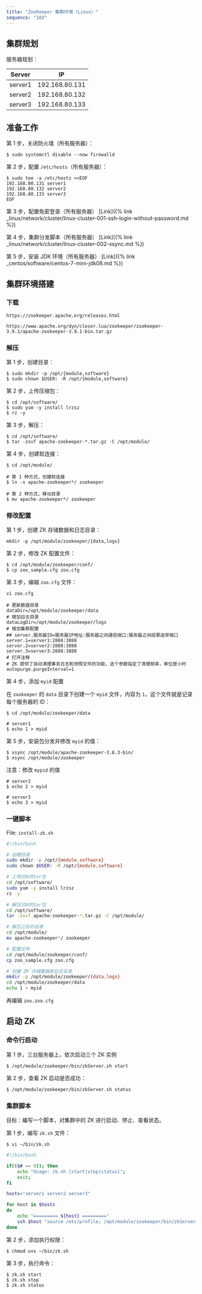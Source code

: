 ```yaml
---
title: "ZooKeeper 集群环境（Linux）"
sequence: "103"
---
```


## 集群规划

服务器规划：

| Server  | IP             |
|---------|----------------|
| server1 | 192.168.80.131 |
| server2 | 192.168.80.132 |
| server3 | 192.168.80.133 |

## 准备工作

第 1 步，关闭防火墙（所有服务器）：

```text
$ sudo systemctl disable --now firewalld
```

第 2 步，配置 `/etc/hosts`（所有服务器）：

```text
$ sudo tee -a /etc/hosts <<EOF
192.168.80.131 server1
192.168.80.132 server2
192.168.80.133 server3
EOF
```

第 3 步，配置免密登录（所有服务器） [Link]({% link _linux/network/cluster/linux-cluster-001-ssh-login-without-password.md %})

第 4 步，集群分发脚本（所有服务器） [Link]({% link _linux/network/cluster/linux-cluster-002-xsync.md %})

第 5 步，安装 JDK 环境（所有服务器） [Link]({% link _centos/software/centos-7-mini-jdk08.md %})

## 集群环境搭建

### 下载

```text
https://zookeeper.apache.org/releases.html
```

```text
https://www.apache.org/dyn/closer.lua/zookeeper/zookeeper-3.9.1/apache-zookeeper-3.9.1-bin.tar.gz
```

### 解压

第 1 步，创建目录：

```text
$ sudo mkdir -p /opt/{module,software}
$ sudo chown $USER: -R /opt/{module,software}
```

第 2 步，上传压缩包：

```text
$ cd /opt/software/
$ sudo yum -y install lrzsz
$ rz -y
```

第 3 步，解压：

```text
$ cd /opt/software/
$ tar -zxvf apache-zookeeper-*.tar.gz -C /opt/module/
```

第 4 步，创建软连接：

```text
$ cd /opt/module/

# 第 1 种方式，创建软连接
$ ln -s apache-zookeeper*/ zookeeper

# 第 2 种方式，移动目录
$ mv apache-zookeeper*/ zookeeper
```

### 修改配置

第 1 步，创建 ZK 存储数据和日志目录：

```text
mkdir -p /opt/module/zookeeper/{data,logs}
```

第 2 步，修改 ZK 配置文件：

```text
$ cd /opt/module/zookeeper/conf/
$ cp zoo_sample.cfg zoo.cfg
```

第 3 步，编辑 `zoo.cfg` 文件：

```text
vi zoo.cfg
```

```text
# 更新数据目录
dataDir=/opt/module/zookeeper/data
# 增加日志目录
dataLogDir=/opt/module/zookeeper/logs
# 增加集群配置
## server.服务器ID=服务器IP地址:服务器之间通信端口:服务器之间投票选举端口
server.1=server1:2888:3888
server.2=server2:2888:3888
server.3=server3:2888:3888
# 打开注释
# ZK 提供了自动清理事务日志和快照文件的功能，这个参数指定了清理频率，单位是小时
autopurge.purgeInterval=1
```

第 4 步，添加 `myid` 配置

在 `zookeeper` 的 `data` 目录下创建一个 `myid` 文件，内容为 `1`，这个文件就是记录每个服务器的 ID：

```text
$ cd /opt/module/zookeeper/data

# server1
$ echo 1 > myid
```

第 5 步，安装包分发并修改 `myid` 的值：

```text
$ xsync /opt/module/apache-zookeeper-3.8.3-bin/
$ xsync /opt/module/zookeeper
```

注意：修改 `mypid` 的值

```text
# server2
$ echo 2 > myid

# server3
$ echo 3 > myid
```

### 一键脚本

File: `install-zk.sh`

```bash
#!/bin/bash

# 创建目录
sudo mkdir -p /opt/{module,software}
sudo chown $USER: -R /opt/{module,software}

# 上传JDK的tar包
cd /opt/software/
sudo yum -y install lrzsz
rz -y

# 解压JDK的tar包
cd /opt/software/
tar -zxvf apache-zookeeper-*.tar.gz -C /opt/module/

# 解压之后的目录
cd /opt/module/
mv apache-zookeeper*/ zookeeper

# 配置文件
cd /opt/module/zookeeper/conf/
cp zoo_sample.cfg zoo.cfg

# 创建 ZK 存储数据和日志目录
mkdir -p /opt/module/zookeeper/{data,logs}
cd /opt/module/zookeeper/data
echo 1 > myid
```

再编辑 `zoo.zoo.cfg`

## 启动 ZK

### 命令行启动

第 1 步，三台服务器上，依次启动三个 ZK 实例

```text
$ /opt/module/zookeeper/bin/zkServer.sh start
```

第 2 步，查看 ZK 启动是否成功：

```text
$ /opt/module/zookeeper/bin/zkServer.sh status
```

### 集群脚本

目标：编写一个脚本，对集群中的 ZK 进行启动、停止、查看状态。

第 1 步，编写 `zk.sh` 文件：

```text
$ vi ~/bin/zk.sh
```

```bash
#!/bin/bash

if(($# == 0)); then
    echo "Usage: zk.sh [start|stop|status]";
    exit;
fi

hosts="server1 server2 server3"

for host in $hosts
do
    echo "========= ${host} ========="
    ssh $host "source /etc/profile; /opt/module/zookeeper/bin/zkServer.sh $1"
done
```

第 2 步，添加执行权限：

```text
$ chmod u+x ~/bin/zk.sh
```

第 3 步，执行命令：

```text
$ zk.sh start
$ zk.sh stop
$ zk.sh status
```

